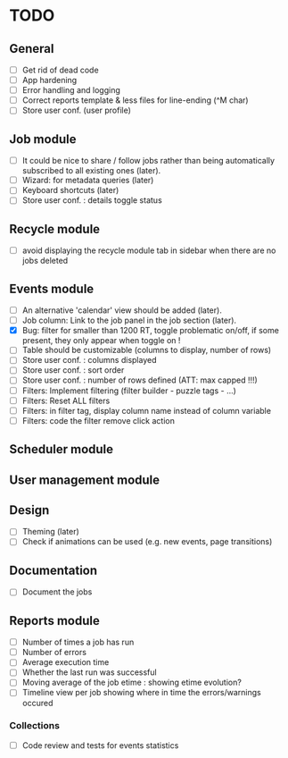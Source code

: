 # TODO

## General
- [ ] Get rid of dead code
- [ ] App hardening
- [ ] Error handling and logging
- [ ] Correct reports template & less files for line-ending (^M char)
- [ ] Store user conf. (user profile)

## Job module
- [ ] It could be nice to share / follow jobs rather than being automatically subscribed to all existing ones (later).
- [ ] Wizard: for metadata queries (later)
- [ ] Keyboard shortcuts (later)
- [ ] Store user conf. : details toggle status

## Recycle module
- [ ] avoid displaying the recycle module tab in sidebar when there are no jobs deleted

## Events module
- [ ] An alternative 'calendar' view should be added (later).
- [ ] Job column: Link to the job panel in the job section (later).
- [x] Bug: filter for smaller than 1200 RT, toggle problematic on/off, if some present, they only appear when toggle on !
- [ ] Table should be customizable (columns to display, number of rows)
- [ ] Store user conf. : columns displayed
- [ ] Store user conf. : sort order
- [ ] Store user conf. : number of rows defined (ATT: max capped !!!) 
- [ ] Filters: Implement filtering (filter builder - puzzle tags - ...)
- [ ] Filters: Reset ALL filters 
- [ ] Filters: in filter tag, display column name instead of column variable
- [ ] Filters: code the filter remove click action

## Scheduler module

## User management module

## Design
- [ ] Theming (later)
- [ ] Check if animations can be used (e.g. new events, page transitions)

## Documentation
- [ ] Document the jobs

## Reports module
- [ ] Number of times a job has run
- [ ] Number of errors
- [ ] Average execution time
- [ ] Whether the last run was successful
- [ ] Moving average of the job etime : showing etime evolution?
- [ ] Timeline view per job showing where in time the errors/warnings occured

### Collections
- [ ] Code review and tests for events statistics
